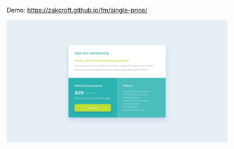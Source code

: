 Demo: https://zakcroft.github.io/fm/single-price/

![Design preview for the Single price grid component coding challenge](./design/desktop-design.jpg)

